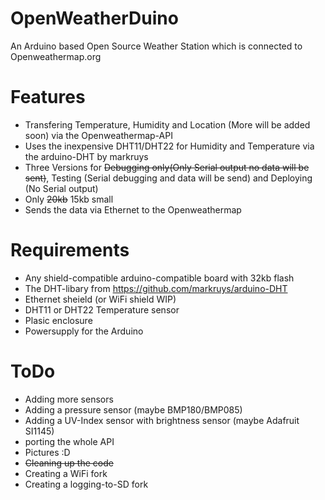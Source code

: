 # OpenWeatherDuino
An Arduino based Open Source Weather Station which is connected to Openweathermap.org

# Features
  - Transfering Temperature, Humidity and Location (More will be added soon) via the Openweathermap-API 
  - Uses the inexpensive DHT11/DHT22 for Humidity and Temperature via the arduino-DHT by markruys
  - Three Versions for ~~Debugging only(Only Serial output no data will be sent)~~, Testing (Serial debugging and data will be send) and Deploying (No Serial output)
  - Only ~~20kb~~ 15kb small
  - Sends the data via Ethernet to the Openweathermap

# Requirements
  - Any shield-compatible arduino-compatible board with 32kb flash
  - The DHT-libary from https://github.com/markruys/arduino-DHT
  - Ethernet sheield (or WiFi shield WIP)
  - DHT11 or DHT22 Temperature sensor
  - Plasic enclosure
  - Powersupply for the Arduino

# ToDo
  - Adding more sensors
  - Adding a pressure sensor (maybe BMP180/BMP085)
  - Adding a UV-Index sensor with brightness sensor (maybe Adafruit SI1145)
  - porting the whole API
  - Pictures :D
  - ~~Cleaning up the code~~
  - Creating a WiFi fork
  - Creating a logging-to-SD fork
